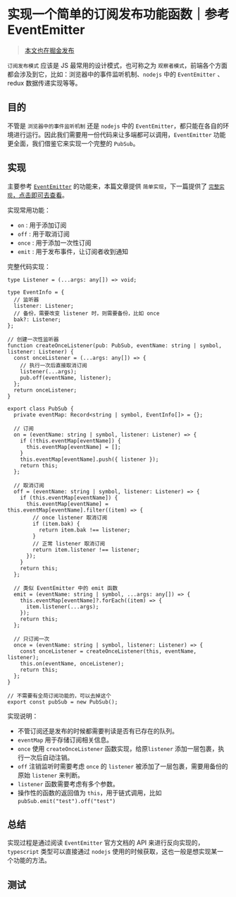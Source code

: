 # 实现一个简单的订阅发布功能函数｜参考 EventEmitter

> [本文也在掘金发布](https://juejin.cn/post/7198899707094679613/)

`订阅发布模式` 应该是 JS 最常用的设计模式，也可称之为 `观察者模式`，前端各个方面都会涉及到它，比如：浏览器中的事件监听机制、`nodejs` 中的 `EventEmitter` 、redux 数据传递实现等等。

## 目的

不管是 `浏览器中的事件监听机制` 还是 `nodejs` 中的 `EventEmitter`，都只能在各自的环境进行运行。因此我们需要用一份代码来让多端都可以调用，`EventEmitter` 功能更全面，我们借鉴它来实现一个完整的 `PubSub`。

## 实现

主要参考 [`EventEmitter`](https://nodejs.org/api/events.html#class-eventemitter) 的功能来，本篇文章提供 `简单实现`，下一篇提供了 [`完整实现`，点击即可去查看]()。

实现常用功能： 

- `on` : 用于添加订阅
- `off` : 用于取消订阅
- `once` : 用于添加一次性订阅
- `emit` : 用于发布事件，让订阅者收到通知

完整代码实现：

```tsx
type Listener = (...args: any[]) => void;

type EventInfo = {
  // 监听器
  listener: Listener;
  // 备份，需要改变 listener 时，则需要备份，比如 once
  bak?: Listener;
};

// 创建一次性监听器
function createOnceListener(pub: PubSub, eventName: string | symbol, listener: Listener) {
  const onceListener = (...args: any[]) => {
    // 执行一次后直接取消订阅
    listener(...args);
    pub.off(eventName, listener);
  };
  return onceListener;
}

export class PubSub {
  private eventMap: Record<string | symbol, EventInfo[]> = {};

  // 订阅
  on = (eventName: string | symbol, listener: Listener) => {
    if (!this.eventMap[eventName]) {
      this.eventMap[eventName] = [];
    }
    this.eventMap[eventName].push({ listener });
    return this;
  };

  // 取消订阅
  off = (eventName: string | symbol, listener: Listener) => {
    if (this.eventMap[eventName]) {
      this.eventMap[eventName] = this.eventMap[eventName].filter((item) => {
        // once listener 取消订阅
        if (item.bak) {
          return item.bak !== listener;
        }
        // 正常 listener 取消订阅
        return item.listener !== listener;
      });
    }
    return this;
  };

  // 类似 EventEmitter 中的 emit 函数
  emit = (eventName: string | symbol, ...args: any[]) => {
    this.eventMap[eventName]?.forEach((item) => {
      item.listener(...args);
    });
    return this;
  };

  // 只订阅一次
  once = (eventName: string | symbol, listener: Listener) => {
    const onceListener = createOnceListener(this, eventName, listener);
    this.on(eventName, onceListener);
    return this;
  };
}

// 不需要有全局订阅功能的，可以去掉这个
export const pubSub = new PubSub();
```

实现说明：

- 不管订阅还是发布的时候都需要判读是否有已存在的队列。
- `eventMap` 用于存储订阅相关信息。
- `once` 使用 `createOnceListener` 函数实现，给原`listener` 添加一层包裹，执行一次后自动注销。
- `off` 注销监听时需要考虑 `once` 的 `listener` 被添加了一层包裹，需要用备份的原始 `listener` 来判断。
- `listener` 函数需要考虑有多个参数。
- 操作性的函数的返回值为 `this`，用于链式调用，比如 `pubSub.emit("test").off("test")`

## 总结

实现过程是通过阅读 `EventEmitter` 官方文档的 API 来进行反向实现的，`typescript` 类型可以直接通过 `nodejs` 使用的时候获取，这也一般是想实现某一个功能的方法。

## 测试

